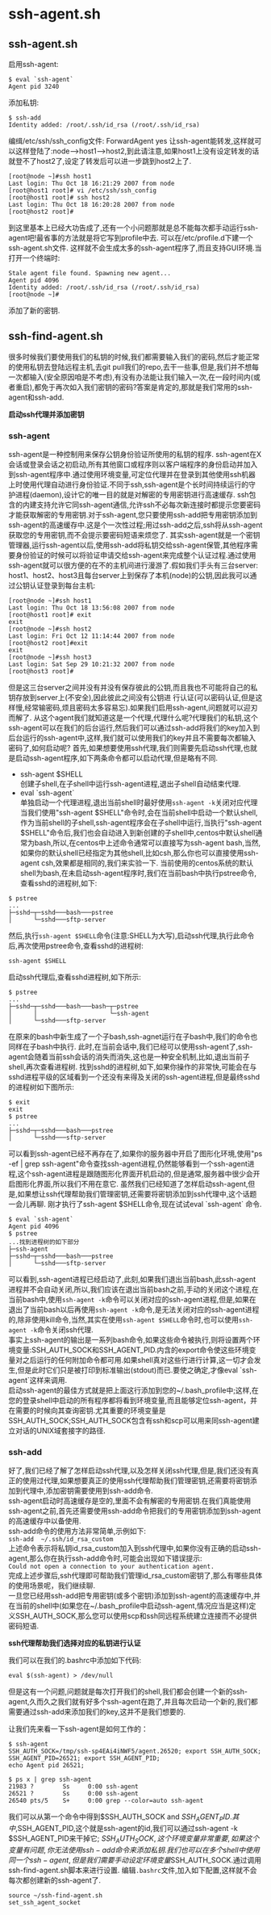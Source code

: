 # ssh-agent.sh

## ssh-agent.sh
启用ssh-agent:
```
$ eval `ssh-agent`
Agent pid 3240
```
添加私钥:
```
$ ssh-add
Identity added: /root/.ssh/id_rsa (/root/.ssh/id_rsa)
```
编缉/etc/ssh/ssh_config文件: ForwardAgent yes
让ssh-agent能转发,这样就可以这样登陆了:node—->host1—->host2,到此请注意,如果host1上没有设定转发的话就登不了host2了,设定了转发后可以进一步跳到host2上了.
```
[root@node ~]#ssh host1
Last login: Thu Oct 18 16:21:29 2007 from node
[root@host1 root]# vi /etc/ssh/ssh_config 
[root@host1 root]# ssh host2
Last login: Thu Oct 18 16:20:28 2007 from node
[root@host2 root]# 
```
到这里基本上已经大功告成了,还有一个小问题那就是总不能每次都手动运行ssh-agent吧!最省事的方法就是将它写到profile中去. 
可以在/etc/profile.d下建一个ssh-agent.sh文件.
这样就不会生成太多的ssh-agent程序了,而且支持GUI环境.当打开一个终端时:
```
Stale agent file found. Spawning new agent...
Agent pid 4096
Identity added: /root/.ssh/id_rsa (/root/.ssh/id_rsa)
[root@node ~]#
```
添加了新的密钥.

## ssh-find-agent.sh
很多时候我们要使用我们的私钥的时候,我们都需要输入我们的密码,然后才能正常的使用私钥去登陆远程主机,去git pull我们的repo,去干一些事,但是,我们并不想每一次都输入(安全原因咱是不考虑),有没有办法能让我们输入一次,在一段时间内(或者重启),都免于再次如入我们密钥的密码?答案是肯定的,那就是我们常用的ssh-agent和ssh-add.

**启动ssh代理并添加密钥**
### ssh-agent
ssh-agent是一种控制用来保存公钥身份验证所使用的私钥的程序. ssh-agent在X会话或登录会话之初启动,所有其他窗口或程序则以客户端程序的身份启动并加入到ssh-agent程序中.通过使用环境变量,可定位代理并在登录到其他使用ssh机器上时使用代理自动进行身份验证.不同于ssh,ssh-agent是个长时间持续运行的守护进程(daemon),设计它的唯一目的就是对解密的专用密钥进行高速缓存.
ssh包含的内建支持允许它同ssh-agent通信,允许ssh不必每次新连接时都提示您要密码才能获取解密的专用密钥.对于ssh-agent,您只要使用ssh-add把专用密钥添加到ssh-agent的高速缓存中.这是个一次性过程;用过ssh-add之后,ssh将从ssh-agent获取您的专用密钥,而不会提示要密码短语来烦您了.
其实ssh-agent就是一个密钥管理器,运行ssh-agent以后,使用ssh-add将私钥交给ssh-agent保管,其他程序需要身份验证的时候可以将验证申请交给ssh-agent来完成整个认证过程.通过使用ssh-agent就可以很方便的在不的主机间进行漫游了.假如我们手头有三台server: host1、host2、host3且每台server上到保存了本机(node)的公钥,因此我可以通过公钥认证登录到每台主机:
```
[root@node ~]#ssh host1
Last login: Thu Oct 18 13:56:08 2007 from node
[root@host1 root]# exit
exit
[root@node ~]#ssh host2
Last login: Fri Oct 12 11:14:44 2007 from node
[root@host2 root]#exit 
exit
[root@node ~]#ssh host3
Last login: Sat Sep 29 10:21:32 2007 from node
[root@host3 root]# 

```
但是这三台server之间并没有并没有保存彼此的公钥,而且我也不可能将自己的私钥存放到server上(不安全),因此彼此之间没有公钥进 行认证(可以密码认证,但是这样慢,经常输密码,烦且密码太多容易忘).如果我们启用ssh-agent,问题就可以迎刃而解了.
从这个agent我们就知道这是一个代理,代理什么呢?代理我们的私钥,这个ssh-agent可以在我们的后台运行,然后我们可以通过ssh-add将我们的key加入到后台运行的ssh-agent中,这样,我们就可以使用我们的key并且不需要每次都输入密码了,如何启动呢?
首先,如果想要使用ssh代理,我们则需要先启动ssh代理,也就是启动ssh-agent程序,如下两条命令都可以启动代理,但是略有不同.
- ssh-agent $SHELL  
  创建子shell,在子shell中运行ssh-agent进程,退出子shell自动结束代理.
- eval \`ssh-agent\`  
  单独启动一个代理进程,退出当前shell时最好使用`ssh-agent -k`关闭对应代理
当我们使用"ssh-agent $SHELL"命令时,会在当前shell中启动一个默认shell,作为当前shell的子shell,ssh-agent程序会在子shell中运行,当执行"ssh-agent $SHELL"命令后,我们也会自动进入到新创建的子shell中,centos中默认shell通常为bash,所以,在centos中上述命令通常可以直接写为ssh-agent bash,当然,如果你的默认shell已经指定为其他shell,比如csh,那么你也可以直接使用ssh-agent csh,效果都是相同的,我们来实验一下.
当前使用的centos系统的默认shell为bash,在未启动ssh-agent程序时,我们在当前bash中执行pstree命令,查看sshd的进程树,如下:
```
$ pstree
...
├─sshd─┬─sshd───bash───pstree
│      └─sshd───sftp-server
```
然后,执行`ssh-agent $SHELL`命令(注意:SHELL为大写),启动ssh代理,执行此命令后,再次使用pstree命令,查看sshd的进程树:
```
ssh-agent $SHELL
```
启动ssh代理后,查看sshd进程树,如下所示:
```
$ pstree
...
├─sshd─┬─sshd───bash───bash─┬─pstree
│      │                    └─ssh-agent
│      └─sshd───sftp-server
```
在原来的bash中新生成了一个子bash,ssh-agnet运行在子bash中,我们的命令也同样在子bash中执行.
此时,在当前会话中,我们已经可以使用ssh-agent了,ssh-agent会随着当前ssh会话的消失而消失,这也是一种安全机制,比如,退出当前子shell,再次查看进程树.
找到sshd的进程树,如下,如果你操作的非常快,可能会在与sshd进程平级的区域看到一个还没有来得及关闭的ssh-agent进程,但是最终sshd的进程树如下图所示:
```
$ exit
exit
$ pstree
...
├─sshd─┬─sshd───bash───pstree
│      └─sshd───sftp-server
```
可以看到ssh-agent已经不再存在了,如果你的服务器中开启了图形化环境,使用"ps -ef | grep ssh-agent"命令查找ssh-agent进程,仍然能够看到一个ssh-agent进程,这个ssh-agent进程是跟随图形化界面开机启动的,但是通常,服务器中很少会开启图形化界面,所以我们不用在意它.
虽然我们已经知道了怎样启动ssh-agent,但是,如果想让ssh代理帮助我们管理密钥,还需要将密钥添加到ssh代理中,这个话题一会儿再聊.
刚才执行了ssh-agent $SHELL命令,现在试试eval \`ssh-agent\` 命令.
```
$ eval `ssh-agent`
Agent pid 4096
$ pstree
...找到进程树的如下部分
├─ssh-agent
├─sshd─┬─sshd───bash───pstree
│      └─sshd───sftp-server
```
可以看到,ssh-agent进程已经启动了,此刻,如果我们退出当前bash,此ssh-agent进程并不会自动关闭,所以,我们应该在退出当前bash之前,手动的关闭这个进程,在当前bash中,使用`ssh-agent -k`命令可以关闭对应的ssh-agent进程,但是,如果在退出了当前bash以后再使用`ssh-agent -k`命令,是无法关闭对应的ssh-agent进程的,除非使用kill命令,当然,其实在使用`ssh-agent $SHELL`命令时,也可以使用`ssh-agent -k`命令关闭ssh代理.  
事实上ssh-agent的输出是一系列bash命令,如果这些命令被执行,则将设置两个环境变量:SSH_AUTH_SOCK和SSH_AGENT_PID.内含的export命令使这些环境变量对之后运行的任何附加命令都可用.如果shell真对这些行进行计算,这一切才会发生,但是此时它们只是被打印到标准输出(stdout)而已.要使之确定,才像eval \`ssh-agent\`这样来调用.  
启动ssh-agent的最佳方式就是把上面这行添加到您的~/.bash_profile中;这样,在您的登录shell中启动的所有程序都将看到环境变量,而且能够定位ssh-agent，并在需要的时候向其查询密钥.尤其重要的环境变量是SSH_AUTH_SOCK;SSH_AUTH_SOCK包含有ssh和scp可以用来同ssh-agent建立对话的UNIX域套接字的路径.
### ssh-add
好了,我们已经了解了怎样启动ssh代理,以及怎样关闭ssh代理,但是,我们还没有真正的使用过代理,如果想要真正的使用ssh代理帮助我们管理密钥,还需要将密钥添加到代理中,添加密钥需要使用到ssh-add命令.  
ssh-agent启动时高速缓存是空的,里面不会有解密的专用密钥.在我们真能使用ssh-agent之前,首先还需要使用ssh-add命令把我们的专用密钥添加到ssh-agent的高速缓存中以备使用.  
ssh-add命令的使用方法非常简单,示例如下:  
`ssh-add  ~/.ssh/id_rsa_custom`  
上述命令表示将私钥id_rsa_custom加入到ssh代理中,如果你没有正确的启动ssh-agent,那么你在执行ssh-add命令时,可能会出现如下错误提示:  
`Could not open a connection to your authentication agent.`  
完成上述步骤后,ssh代理即可帮助我们管理id_rsa_custom密钥了,那么有哪些具体的使用场景呢，我们继续聊.  
一旦您已经用ssh-add把专用密钥(或多个密钥)添加到ssh-agent的高速缓存中,并在当前的shell中(如果您在~/.bash_profile中启动ssh-agent,情况应当是这样)定义SSH_AUTH_SOCK,那么您可以使用scp和ssh同远程系统建立连接而不必提供密码短语.

**ssh代理帮助我们选择对应的私钥进行认证**


我们可以在我们的.bashrc中添加如下代码:
```
eval $(ssh-agent) > /dev/null
```
但是这有一个问题,问题就是每次打开我们的shell,我们都会创建一个新的ssh-agent,久而久之我们就有好多个ssh-agent在跑了,并且每次启动一个新的,我们都需要通过ssh-add来添加我们的key,这并不是我们想要的.

让我们先来看一下ssh-agent是如何工作的：
```
$ ssh-agent 
SSH_AUTH_SOCK=/tmp/ssh-sp4EAi4iNWF5/agent.26520; export SSH_AUTH_SOCK;
SSH_AGENT_PID=26521; export SSH_AGENT_PID;
echo Agent pid 26521;

$ ps x | grep ssh-agent
21983 ?        Ss     0:00 ssh-agent
26521 ?        Ss     0:00 ssh-agent
26540 pts/5    S+     0:00 grep --color=auto ssh-agent
```
我们可以从第一个命令中得到$SSH_AUTH_SOCK and $SSH_AGENT_PID.
其中,$SSH_AGENT_PID,这个就是ssh-agent的id,我们可以通过ssh-agent -k $SSH_AGENT_PID来干掉它;
$SSH_AUTH_SOCK,这个环境变量非常重要,如果这个变量有问题,你无法使用ssh-add命令来添加私钥.
我们也可以在多个shell中使用同一个ssh-agent,但是我们需要手动设定环境变量$SSH_AUTH_SOCK.通过调用ssh-find-agent.sh脚本来进行设置.
编辑`.bashrc`文件,加入如下配置,这样就不会每次都创建新的ssh-agent了.
```
source ~/ssh-find-agent.sh
set_ssh_agent_socket
```
